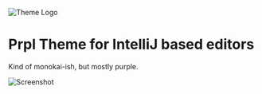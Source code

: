 ![Theme Logo](https://github.com/piksel/intellij-prpl-theme/raw/main/media/logo.png)
# Prpl Theme for IntelliJ based editors

Kind of monokai-ish, but mostly purple.

![Screenshot](https://github.com/piksel/intellij-prpl-theme/raw/main/media/screenshot1.png)
